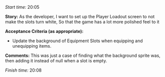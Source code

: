 
*Start time:* 20:05

**Story:** 
As the developer, I want to set up the Player Loadout screen to not make the slots turn white,
So that the game has a lot more polished feel to it

**Acceptance Criteria (as appropriate):**
- Update the background of Equipment Slots when equipping and unequipping items.

**Comments:** 
This was just a case of finding what the background sprite was, then adding it instead of null when a slot is empty.

*Finish time:* 20:08